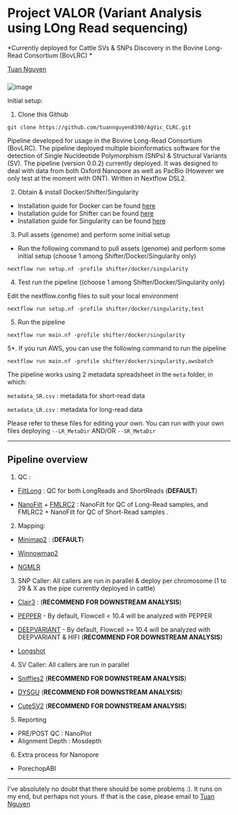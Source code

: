 # Project VALOR (**V**ariant **A**nalysis using **LO**ng **R**ead sequencing) 

*Currently deployed for Cattle SVs & SNPs Discovery in the Bovine Long-Read Consortium (BovLRC)
*

[Tuan Nguyen](tuan.nguyen@agriculture.vic.gov.au)

###
![image](https://github.com/tuannguyen8390/AgVic_CLRC/assets/47171822/34f17460-12bf-4426-9ddf-2c09a88225ad)

Initial setup: 
1. Clone this Github
```
git clone https://github.com/tuannguyen8390/AgVic_CLRC.git
```

Pipeline developed for usage in the Bovine Long-Read Consortium (BovLRC). The pipeline deployed multiple bioinformatics software for the detection of Single Nucldeotide Polymorphism (SNPs) & Structural Variants (SV). The pipeline (version 0.0.2) currently deployed. It was designed to deal with data from both Oxford Nanopore as well as PacBio (However we only test at the moment with ONT). Written in Nextflow DSL2.


2. Obtain & install Docker/Shifter/Singularity 
- Installation guide for Docker can be found [here](https://docs.docker.com/get-docker/)
- Installation guide for Shifter can be found [here](https://www.nersc.gov/users/software/nersc-software/shifter/)
- Installation guide for Singularity can be found [here](https://sylabs.io/guides/3.5/user-guide/quick_start.html)

3. Pull assets (genome) and perform some initial setup
- Run the following command to pull assets (genome) and perform some initial setup (choose 1 among Shifter/Docker/Singularity only)
```
nextflow run setup.nf -profile shifter/docker/singularity
```

4. Test run the pipeline ((choose 1 among Shifter/Docker/Singularity only)

Edit the nextflow.config files to suit your local environment 

```
nextflow run setup.nf -profile shifter/docker/singularity,test
```

5. Run the pipeline
```
nextflow run main.nf -profile shifter/docker/singularity
```

5*. If you run AWS, you can use the following command to run the pipeline
```
nextflow run main.nf -profile shifter/docker/singularity,awsbatch
```

The pipeline works using 2 metadata spreadsheet in the `meta` folder, in which:

`metadata_SR.csv` : metadata for short-read data

`metadata_LR.csv` : metadata for long-read data

Please refer to these files for editing your own. You can run with your own files deploying `--LR_MetaDir` AND/OR `--SR_MetaDir`

---

## Pipeline overview

1. QC :

- [FiltLong](https://github.com/rrwick/Filtlong) : QC for both LongReads and ShortReads (**DEFAULT**)

- [NanoFilt](https://github.com/wdecoster/nanofilt) + [FMLRC2](https://github.com/HudsonAlpha/fmlrc2) : NanoFilt for QC of Long-Read samples, and FMLRC2 + NanoFilt for QC of Short-Read samples .

2. Mapping:

- [Minimap2](https://github.com/lh3/minimap2) : (**DEFAULT**)

- [Winnowmap2](https://github.com/marbl/Winnowmap)

- [NGMLR](https://github.com/philres/ngmlr)

3. SNP Caller: All callers are run in parallel & deploy per chromosome (1 to 29 & X as the pipe currently deployed in cattle)
- [Clair3](https://github.com/HKU-BAL/Clair3) : (**RECOMMEND FOR DOWNSTREAM ANALYSIS**)

- [PEPPER](https://github.com/kishwarshafin/pepper) - By default, Flowcell < 10.4 will be analyzed with PEPPER

- [DEEPVARIANT](https://github.com/google/deepvariant) - By default, Flowcell >= 10.4 will be analyzed with DEEPVARIANT & HIFI (**RECOMMEND FOR DOWNSTREAM ANALYSIS**)

- [Longshot](https://github.com/pjedge/longshot) 

4. SV Caller: All callers are run in parallel

- [Sniffles2](https://github.com/fritzsedlazeck/Sniffles) (**RECOMMEND FOR DOWNSTREAM ANALYSIS**)

- [DYSGU](https://github.com/kcleal/dysgu) (**RECOMMEND FOR DOWNSTREAM ANALYSIS**)

- [CuteSV2](https://github.com/tjiangHIT/cuteSV) (**RECOMMEND FOR DOWNSTREAM ANALYSIS**)

5. Reporting
- PRE/POST QC : NanoPlot
- Alignment Depth : Mosdepth

6. Extra process for Nanopore
- PorechopABI 

---

I've absolutely no doubt that there should be some problems :). It runs on my end, but perhaps not yours. If that is the case, please email to [Tuan Nguyen](mailto:tuan.nguyen@agriculture.vic.gov.au)
